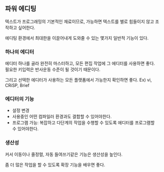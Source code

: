 ## 파워 에디팅
텍스트가 프로그래밍의 기본적인 재료이므로, 가능하면 텍스트를 별로 힘들이지 않고 조작하고 싶어한다. 

에디팅 환경에서 최대한을 이끌어내게 도와줄 수 있는 몇가지 일반적 기능이 있다. 

### 하나의 에디터
에디터 하나를 골라 완전히 마스터하고, 모든 편집 작업에 그 에디터를 사용하면 좋다. 필요한 키입력은 반사운동 수준이 될 것이기 때문이다. 

그리고 선택한 에디터가 사용하는 모든 플랫폼에서 가능한지 확인하면 좋다. Ex) vi, CRiSP, Brief

### 에디터의 기능
- 설정 변경
- 사용중인 어떤 컴파일러 환경과도 결합할 수 있어야한다. 
- 프로그램 가능: 복잡하고 다단계의 작업을 수행할 수 있도록 에디터를 프로그램할 수 있어야한다.

### 생산성
커서 이동이나 줄정렬, 자동 들여쓰기같은 기능은 생산성을 높인다.

좀 더 많은 작업을 할 수 있도록 확장 기능을 배우면 좋다.

